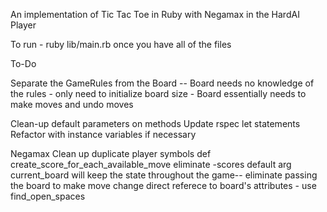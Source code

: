 An implementation of Tic Tac Toe in Ruby with Negamax in the HardAI Player

To run -
    ruby lib/main.rb once you have all of the files

To-Do

Separate the GameRules from the Board --
	Board needs no knowledge of the rules
	  - only need to initialize board size
	  - Board essentially needs to make moves and undo moves
	
Clean-up default parameters on methods
	Update rspec let statements
	Refactor with instance variables if necessary

Negamax
	Clean up duplicate player symbols
	def create_score_for_each_available_move
		eliminate -scores default arg
		 current_board will keep the state throughout the game-- eliminate passing the board to make move
		 change direct referece to board's attributes - use find_open_spaces
